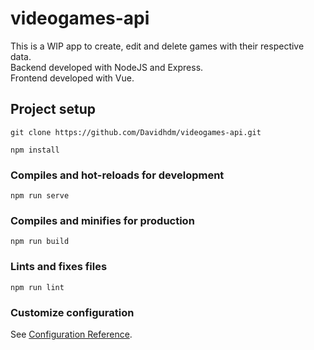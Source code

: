 # videogames-api
This is a WIP app to create, edit and delete games with their respective data. <br>
Backend developed with NodeJS and Express. <br>
Frontend developed with Vue.

## Project setup
```
git clone https://github.com/Davidhdm/videogames-api.git
```

```
npm install
```

### Compiles and hot-reloads for development
```
npm run serve
```

### Compiles and minifies for production
```
npm run build
```

### Lints and fixes files
```
npm run lint
```

### Customize configuration
See [Configuration Reference](https://cli.vuejs.org/config/).
